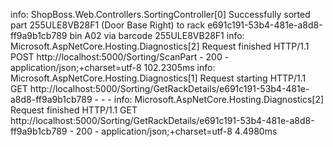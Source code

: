 info: ShopBoss.Web.Controllers.SortingController[0]
      Successfully sorted part 255ULE8VB28F1 (Door Base Right) to rack e691c191-53b4-481e-a8d8-ff9a9b1cb789 bin A02 via barcode 255ULE8VB28F1
info: Microsoft.AspNetCore.Hosting.Diagnostics[2]
      Request finished HTTP/1.1 POST http://localhost:5000/Sorting/ScanPart - 200 - application/json;+charset=utf-8 102.2305ms
info: Microsoft.AspNetCore.Hosting.Diagnostics[1]
      Request starting HTTP/1.1 GET http://localhost:5000/Sorting/GetRackDetails/e691c191-53b4-481e-a8d8-ff9a9b1cb789 - - -
info: Microsoft.AspNetCore.Hosting.Diagnostics[2]
      Request finished HTTP/1.1 GET http://localhost:5000/Sorting/GetRackDetails/e691c191-53b4-481e-a8d8-ff9a9b1cb789 - 200 - application/json;+charset=utf-8 4.4980ms